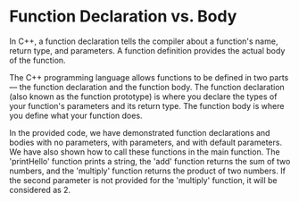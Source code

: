 # Function Declaration vs. Body
In C++, a function declaration tells the compiler about a function's name, return type, and parameters. A function definition provides the actual body of the function.

The C++ programming language allows functions to be defined in two parts — the function declaration and the function body. The function declaration (also known as the function prototype) is where you declare the types of your function's parameters and its return type. The function body is where you define what your function does.

In the provided code, we have demonstrated function declarations and bodies with no parameters, with parameters, and with default parameters. We have also shown how to call these functions in the main function. The 'printHello' function prints a string, the 'add' function returns the sum of two numbers, and the 'multiply' function returns the product of two numbers. If the second parameter is not provided for the 'multiply' function, it will be considered as 2.